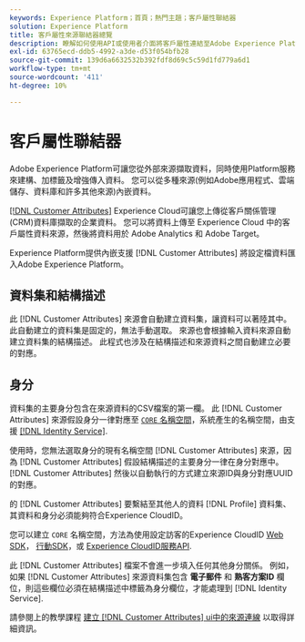 ```yaml
---
keywords: Experience Platform；首頁；熱門主題；客戶屬性聯結器
solution: Experience Platform
title: 客戶屬性來源聯結器總覽
description: 瞭解如何使用API或使用者介面將客戶屬性連結至Adobe Experience Platform
exl-id: 63765ecd-ddb5-4992-a3de-d53f054bfb28
source-git-commit: 139d6a6632532b392fdf8d69c5c59d1fd779a6d1
workflow-type: tm+mt
source-wordcount: '411'
ht-degree: 10%

---
```


# 客戶屬性聯結器

Adobe Experience Platform可讓您從外部來源擷取資料，同時使用Platform服務來建構、加標籤及增強傳入資料。 您可以從多種來源(例如Adobe應用程式、雲端儲存、資料庫和許多其他來源)內嵌資料。

[[!DNL Customer Attributes]](https://experienceleague.adobe.com/docs/core-services/interface/services/customer-attributes/attributes.html?lang=en) Experience Cloud可讓您上傳從客戶關係管理(CRM)資料庫擷取的企業資料。 您可以將資料上傳至 Experience Cloud 中的客戶屬性資料來源，然後將資料用於 Adobe Analytics 和 Adobe Target。

Experience Platform提供內嵌支援 [!DNL Customer Attributes] 將設定檔資料匯入Adobe Experience Platform。

## 資料集和結構描述

此 [!DNL Customer Attributes] 來源會自動建立資料集，讓資料可以著陸其中。 此自動建立的資料集是固定的，無法手動選取。 來源也會根據輸入資料來源自動建立資料集的結構描述。 此程式也涉及在結構描述和來源資料之間自動建立必要的對應。

## 身分

資料集的主要身分包含在來源資料的CSV檔案的第一欄。 此 [!DNL Customer Attributes] 來源假設身分一律對應至 [`CORE` 名稱空間](../../../identity-service/namespaces.md)，系統產生的名稱空間，由支援 [[!DNL Identity Service]](../../../identity-service/home.md).

使用時，您無法選取身分的現有名稱空間 [!DNL Customer Attributes] 來源，因為 [!DNL Customer Attributes] 假設結構描述的主要身分一律在身分對應中。 [!DNL Customer Attributes] 然後以自動執行的方式建立來源ID與身分對應UUID的對應。

的 [!DNL Customer Attributes] 要繫結至其他人的資料 [!DNL Profile] 資料集、其資料和身分必須能夠符合Experience CloudID。

您可以建立 `CORE` 名稱空間，方法為使用設定訪客的Experience CloudID [Web SDK](https://experienceleague.adobe.com/docs/experience-platform/edge/identity/overview.html?lang=en)， [行動SDK](https://developer.adobe.com/client-sdks/documentation/mobile-core/identity/)，或 [Experience CloudID服務API](https://experienceleague.adobe.com/docs/id-service/using/intro/overview.html?lang=zh-Hant).

此 [!DNL Customer Attributes] 檔案不會進一步填入任何其他身分關係。 例如，如果 [!DNL Customer Attributes] 來源資料集包含 **電子郵件** 和 **熟客方案ID** 欄位，則這些欄位必須在結構描述中標籤為身分欄位，才能處理到 [!DNL Identity Service].

請參閱上的教學課程 [建立 [!DNL Customer Attributes] ui中的來源連線](../../tutorials/ui/create/adobe-applications/customer-attributes.md) 以取得詳細資訊。

